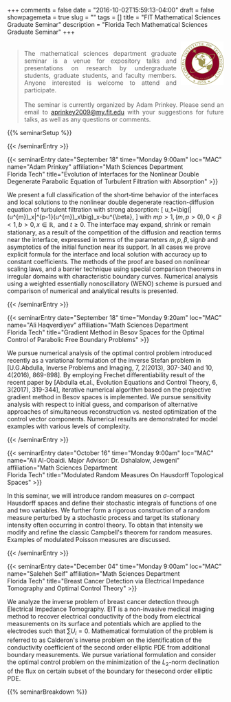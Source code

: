 +++
comments = false
date = "2016-10-02T15:59:13-04:00"
draft = false
showpagemeta = true
slug = ""
tags = []
title = "FIT Mathematical Sciences Graduate Seminar"
description = "Florida Tech Mathematical Sciences Graduate Seminar"
+++
<div style="float: right; padding-left: 10px;">
<img alt="" src="/img/FITlogo.png" width="100" height="100">
</div>
<div style="padding-top: 5px;">
<blockquote style="text-align: justify">
The mathematical sciences department graduate seminar is a venue for expository talks and presentations on research by undergraduate students, graduate students, and faculty members.
Anyone interested is welcome to attend and participate.
<br /><br />
The seminar is currently organized by Adam Prinkey.
Please send an email to <a href="mailto:aprinkey2009@my.fit.edu?subject=Department%20Graduate%20Seminar">aprinkey2009<span style="display: none;">ob</span>@my.fit.edu</a>
 with your suggestions for future talks, as well as any questions or comments.
</blockquote>
 </div>

{{% seminarSetup %}} 

{{< /seminarEntry >}}

{{< seminarEntry date="September 18" time="Monday 9:00am" loc="MAC" name="Adam Prinkey" affiliation="Math Sciences Department<br /> Florida Tech" title="Evolution of Interfaces for the Nonlinear Double Degenerate Parabolic Equation of Turbulent Filtration with Absorption" >}}

We present a full classification of the short-time behavior of the interfaces and local solutions to the nonlinear double degenerate reaction-diffusion equation of turbulent filtration with strong absorption: 
\[
u_t=\big(|(u^{m})_x|^{p-1}(u^{m})_x\big)_x-bu^{\beta},
\]
with $mp > 1, \, (m, p > 0), \, 0 < \beta < 1, \, b > 0, \, x \in \mathbb{R}, \text{ and } t \geq 0$. The interface may expand, shrink or remain stationary, as a result of the competition of the diffusion and reaction terms near the interface, expressed in terms of the parameters $m, p,\beta, \text{sign} b$ and asymptotics of the initial function near its support. In all cases we prove explicit formula for the interface and local solution with accuracy up to constant coefficients. The methods of the proof are based on nonlinear scaling laws, and a barrier technique using special comparison theorems in irregular domains with characteristic boundary curves. Numerical analysis using a weighted essentially nonoscillatory (WENO) scheme is pursued and comparison of numerical and analytical results is presented.

{{< /seminarEntry >}}

{{< seminarEntry date="September 18" time="Monday 9:20am" loc="MAC" name="Ali Haqverdiyev" affiliation="Math Sciences Department<br /> Florida Tech" title="Gradient Method in Besov Spaces for the Optimal Control of Parabolic Free Boundary Problems" >}}

We pursue numerical analysis of the optimal control problem introduced recently as a variational formulation of the inverse Stefan problem in [U.G.Abdulla, Inverse Problems and Imaging, 7, 2(2013), 307-340 and 10, 4(2016), 869-898]. By employing Frechet differentiability result of the recent paper by [Abdulla et.al., Evolution Equations and Control Theory, 6, 3(2017), 319-344], iterative numerical algorithm based on the projective gradient method in Besov spaces is implemented. We pursue sensitivity analysis with respect to initial guess, and comparison of alternative approaches of simultaneous reconstruction vs. nested optimization of the control vector components. Numerical results are demonstrated for model examples with various levels of complexity. 

{{< /seminarEntry >}}

{{< seminarEntry date="October 16" time="Monday 9:00am" loc="MAC" name="Ali Al-Obaidi. Major Advisor: Dr. Dshalalow, Jewgeni" affiliation="Math Sciences Department<br /> Florida Tech" title="Modulated Random Measures On Hausdorff Topological Spaces" >}}

In this seminar, we will introduce random measures on $\sigma$-compact Hausdorff spaces and define their stochastic integrals of functions of one and two variables.
We further form a rigorous construction of a random measure perturbed by a stochastic process and target its stationary intensity often occurring in control theory.
To obtain that intensity we modify and refine the classic Campbell's theorem for random measures.
Examples of modulated Poisson measures are discussed.

{{< /seminarEntry >}}

{{< seminarEntry date="December 04" time="Monday 9:00am" loc="MAC" name="Saleheh Seif" affiliation="Math Sciences Department<br /> Florida Tech" title="Breast Cancer Detection via Electrical Impedance Tomography and Optimal Control Theory" >}}

We analyze the inverse problem of breast cancer detection through Electrical Impedance Tomography. EIT is a non-invasive medical imaging method to recover electrical conductivity of the body from electrical measurements on its surface and potentials which are applied to the electrodes such that $\sum U_i=0$. Mathematical formulation of the problem is referred to as Calderon's inverse problem on the identification of the conductivity coefficient of the second order elliptic PDE from additional boundary measurements. We pursue variational formulation and consider the optimal control problem on the minimization of the $L_2$-norm declination of the flux on certain subset of the boundary for thesecond order elliptic PDE. 


{{% seminarBreakdown %}}
